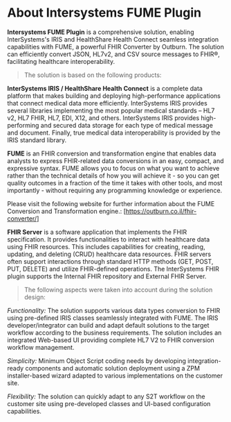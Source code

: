 # About Intersystems FUME Plugin

**Intersystems FUME Plugin** is a comprehensive solution, enabling InterSystems's IRIS and HealthShare Health Connect seamless integration capabilities with FUME, a powerful FHIR Converter by Outburn. The solution can efficiently convert JSON, HL7v2, and  CSV source messages to FHIR®, facilitating healthcare interoperability. 

> The solution is based on the following products: 

**InterSystems IRIS / HealthShare Health Connect** is a complete data platform that makes building and deploying high-performance applications
that connect medical data more efficiently. InterSystems IRIS provides several libraries implementing the most popular medical standards – HL7 v2, HL7 FHIR, HL7, EDI, X12, and others. 
InterSystems IRIS provides high-performing and secured data storage for each type of medical message and document. 
Finally, true medical data interoperability is provided by the IRIS standard library.

**FUME** is an FHIR conversion and transformation engine that enables data analysts to express FHIR-related data conversions in an easy, 
compact, and expressive syntax. FUME allows you to focus on what you want to achieve rather than the technical details of how 
you will achieve it - so you can get quality outcomes in a fraction of the time it takes with other tools, 
and most importantly - without requiring any programming knowledge or experience. 

Please visit the following website for further information about the FUME Conversion and Transformation engine.: [https://outburn.co.il/fhir-converter/]


**FHIR Server** is a software application that implements the FHIR specification. It provides functionalities to interact with healthcare data using FHIR resources. This includes capabilities for creating, reading, updating, and deleting (CRUD) healthcare data resources. FHIR servers often support interactions through standard HTTP methods (GET, POST, PUT, DELETE) and utilize FHIR-defined operations. The InterSystems FHIR plugin supports the Internal FHIR repository and External FHIR Server.

> The following aspects were taken into account during the solution design:

*Functionality:*  The solution supports various data types conversion to FHIR using pre-defined IRIS classes seamlessly integrated with FUME. The IRIS developer/integrator can build and adapt default solutions to the target workflow according to the business requirements. The solution includes an integrated Web-based UI providing complete HL7 V2 to FHIR conversion workflow management.

*Simplicity:* Minimum Object Script coding needs by developing integration-ready components and automatic solution deployment using a ZPM installer-based wizard adapted to various implementations on the customer site.

*Flexibility:* The solution can quickly adapt to any S2T workflow on the customer site using pre-developed classes and UI-based configuration capabilities. 




